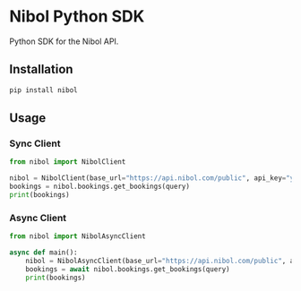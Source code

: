 # Nibol Python SDK

Python SDK for the Nibol API.

## Installation

```bash
pip install nibol
```

## Usage

### Sync Client

```python
from nibol import NibolClient

nibol = NibolClient(base_url="https://api.nibol.com/public", api_key="your_api_key")
bookings = nibol.bookings.get_bookings(query)
print(bookings)
```

### Async Client

```python
from nibol import NibolAsyncClient

async def main():
    nibol = NibolAsyncClient(base_url="https://api.nibol.com/public", api_key="your_api_key")
    bookings = await nibol.bookings.get_bookings(query)
    print(bookings)
```
